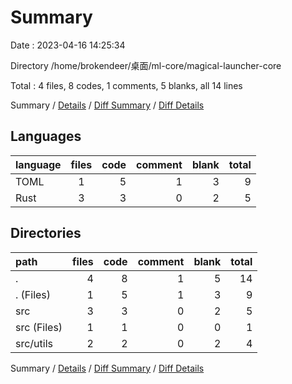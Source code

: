 # Summary

Date : 2023-04-16 14:25:34

Directory /home/brokendeer/桌面/ml-core/magical-launcher-core

Total : 4 files,  8 codes, 1 comments, 5 blanks, all 14 lines

Summary / [Details](details.md) / [Diff Summary](diff.md) / [Diff Details](diff-details.md)

## Languages
| language | files | code | comment | blank | total |
| :--- | :--: | ---: | ---: | ---: | ---: |
| TOML | 1 | 5 | 1 | 3 | 9 |
| Rust | 3 | 3 | 0 | 2 | 5 |

## Directories
| path | files | code | comment | blank | total |
| :--- | ---: | ---: | ---: | ---: | ---: |
| . | 4 | 8 | 1 | 5 | 14 |
| . (Files) | 1 | 5 | 1 | 3 | 9 |
| src | 3 | 3 | 0 | 2 | 5 |
| src (Files) | 1 | 1 | 0 | 0 | 1 |
| src/utils | 2 | 2 | 0 | 2 | 4 |

Summary / [Details](details.md) / [Diff Summary](diff.md) / [Diff Details](diff-details.md)